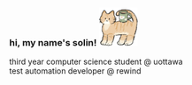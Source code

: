 <h3 align="left"> hi, my name's solin! <img src="linesticker.png" width="70" height="70" />
</h3>
<p align="left">third year computer science student @ uottawa
    <br> test automation developer @ rewind
</p>

